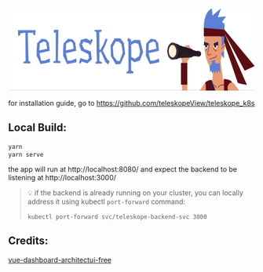 <img src="./logo3.png"  height="170"> 

for installation guide, go to https://github.com/teleskopeView/teleskope_k8s

## Local Build:

```console
yarn 
yarn serve
```

the app will run at http://localhost:8080/ and expect the backend to be listening at http://localhost:3000/ 

>:bulb: if the backend is already running on your cluster, you can locally address it using kubectl `port-forward` command:
>   ```console
>   kubectl port-forward svc/teleskope-backend-svc 3000
>   ```

## Credits:

[vue-dashboard-architectui-free](https://github.com/admin-dashboards/vue-dashboard-architectui-free.git)
